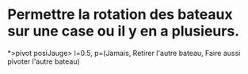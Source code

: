 # Permettre la rotation des bateaux sur une case ou il y en a plusieurs.

*>pivot
posiJauge> l=0.5, p=(Jamais, Retirer l'autre bateau, Faire aussi pivoter l'autre bateau)